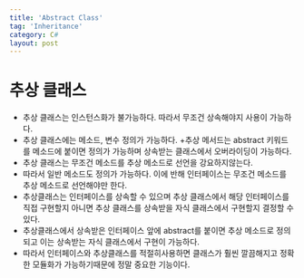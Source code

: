 ```yaml
---
title: 'Abstract Class'
tag: 'Inheritance'
category: C#
layout: post
---
```


# 추상 클래스
+ 추상 클래스는 인스턴스화가 불가능하다. 따라서 무조건 상속해야지 사용이 가능하다.  
+ 추상 클래스에는 메소드, 변수 정의가 가능하다.
+추상 메서드는 abstract 키워드를 메소드에 붙이면 정의가 가능하며 상속받는 클래스에서 오버라이딩이 가능하다.
+ 추상 클래스는 무조건 메소드를 추상 메소드로 선언을 강요하지않는다.
+ 따라서 일반 메소드도 정의가 가능하다. 이에 반해 인터페이스는 무조건 메소드를 추상 메소드로 선언해야만 한다.
+ 추상클래스는 인터페이스를 상속할 수 있으며 추상 클래스에서 해당 인터페이스를 직접 구현할지 아니면 추상 클래스를 상속받을 자식 클래스에서 구현할지 결정할 수 있다.
+ 추상클래스에서 상속받은 인터페이스 앞에 abstract를 붙이면 추상 메소드로 정의되고 이는 상속받는 자식 클래스에서 구현이 가능하다.
+ 따라서 인터페이스와 추상클래스를 적절히사용하면 클래스가 훨씬 깔끔해지고 정확한 모듈화가 가능하기때문에 정말 중요한 기능이다.